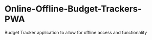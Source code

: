 # Online-Offline-Budget-Trackers-PWA
Budget Tracker application to allow for offline access and functionality
